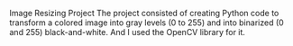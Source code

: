 Image Resizing Project
The project consisted of creating Python code to transform a colored image into gray levels (0 to 255) and into binarized (0 and 255) black-and-white. And I used the OpenCV library for it.
